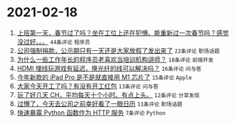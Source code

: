 # 2021-02-18

1. [上班第一天，春节过了吗？坐在工位上还在犯懵。能重新过一次春节吗？感觉没过好。。。](https://www.v2ex.com/t/753781) `44条评论` `程序员`
1. [公司强制捐款，公示期只有一天还是大家放假了发出来了](https://www.v2ex.com/t/753784) `22条评论` `职场话题`
1. [为什么一些工作年长的程序员老喜欢当培训机构讲师？](https://www.v2ex.com/t/753786) `18条评论` `前端开发`
1. [HDMI 埋线玩游戏有延迟，换光纤的线可以解决吗？](https://www.v2ex.com/t/753777) `16条评论` `问与答`
1. [今年新款的 iPad Pro 是不是就直接用 M1 芯片了](https://www.v2ex.com/t/753794) `15条评论` `Apple`
1. [大家今天开工了吗？有没有开工红包](https://www.v2ex.com/t/753796) `13条评论` `问与答`
1. [玩了好几天 CH，平均每天十个小时。有点上头。](https://www.v2ex.com/t/753788) `12条评论` `分享发现`
1. [过懵了，今天去公司之前幸好看了一眼日历](https://www.v2ex.com/t/753787) `11条评论` `职场话题`
1. [快速暴露 Python 函数作为 HTTP 服务](https://www.v2ex.com/t/753783) `7条评论` `Python`
